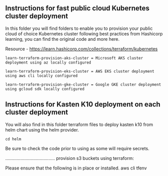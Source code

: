 ## Instructions for fast public cloud Kubernetes cluster deployment 

In this folder you will find folders to enable you to provision your public cloud of choice Kubernetes cluster following best practices from Hashicorp learning, you can find the original code and more here. 

Resource - https://learn.hashicorp.com/collections/terraform/kubernetes

```
learn-terraform-provision-aks-cluster = Microsoft AKS cluster deployment using az locally configured
```
```
learn-terraform-provision-eks-cluster = AWS EKS cluster deployment using aws cli locally configured
```
``` 
learn-terraform-provision-gke-cluster = Google GKE cluster deployment using gcloud sdk locally configured
```

## Instructions for Kasten K10 deployment on each cluster deployment

You will also find in this folder terraform files to deploy kasten k10 from helm chart using the helm provider. 

``` 
cd helm
```

Be sure to check the code prior to using as some will require secrets. 

.......................................
provision s3 buckets using terraform:

Please ensure that the following is in place or installed. 
aws cli
tfenv 


